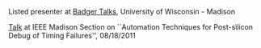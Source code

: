 Listed presenter at [Badger Talks](https://badgertalks.wisc.edu/speaker/azadeh-davoodi/), University of Wisconsin - Madison

[Talk](https://bibliotheek.ehb.be:3100/msn/files/Archives/2011/IEEE-2011-08.pdf) at IEEE Madison Section on ``Automation Techniques for Post-silicon Debug of Timing Failures'', 08/18/2011

